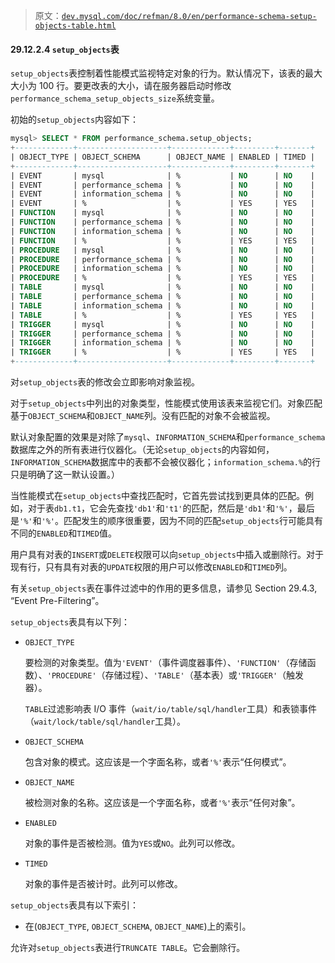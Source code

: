 > 原文：[`dev.mysql.com/doc/refman/8.0/en/performance-schema-setup-objects-table.html`](https://dev.mysql.com/doc/refman/8.0/en/performance-schema-setup-objects-table.html)

#### 29.12.2.4 `setup_objects`表

`setup_objects`表控制着性能模式监视特定对象的行为。默认情况下，该表的最大大小为 100 行。要更改表的大小，请在服务器启动时修改`performance_schema_setup_objects_size`系统变量。

初始的`setup_objects`内容如下：

```sql
mysql> SELECT * FROM performance_schema.setup_objects;
+-------------+--------------------+-------------+---------+-------+
| OBJECT_TYPE | OBJECT_SCHEMA      | OBJECT_NAME | ENABLED | TIMED |
+-------------+--------------------+-------------+---------+-------+
| EVENT       | mysql              | %           | NO      | NO    |
| EVENT       | performance_schema | %           | NO      | NO    |
| EVENT       | information_schema | %           | NO      | NO    |
| EVENT       | %                  | %           | YES     | YES   |
| FUNCTION    | mysql              | %           | NO      | NO    |
| FUNCTION    | performance_schema | %           | NO      | NO    |
| FUNCTION    | information_schema | %           | NO      | NO    |
| FUNCTION    | %                  | %           | YES     | YES   |
| PROCEDURE   | mysql              | %           | NO      | NO    |
| PROCEDURE   | performance_schema | %           | NO      | NO    |
| PROCEDURE   | information_schema | %           | NO      | NO    |
| PROCEDURE   | %                  | %           | YES     | YES   |
| TABLE       | mysql              | %           | NO      | NO    |
| TABLE       | performance_schema | %           | NO      | NO    |
| TABLE       | information_schema | %           | NO      | NO    |
| TABLE       | %                  | %           | YES     | YES   |
| TRIGGER     | mysql              | %           | NO      | NO    |
| TRIGGER     | performance_schema | %           | NO      | NO    |
| TRIGGER     | information_schema | %           | NO      | NO    |
| TRIGGER     | %                  | %           | YES     | YES   |
+-------------+--------------------+-------------+---------+-------+
```

对`setup_objects`表的修改会立即影响对象监视。

对于`setup_objects`中列出的对象类型，性能模式使用该表来监视它们。对象匹配基于`OBJECT_SCHEMA`和`OBJECT_NAME`列。没有匹配的对象不会被监视。

默认对象配置的效果是对除了`mysql`、`INFORMATION_SCHEMA`和`performance_schema`数据库之外的所有表进行仪器化。（无论`setup_objects`的内容如何，`INFORMATION_SCHEMA`数据库中的表都不会被仪器化；`information_schema.%`的行只是明确了这一默认设置。）

当性能模式在`setup_objects`中查找匹配时，它首先尝试找到更具体的匹配。例如，对于表`db1.t1`，它会先查找`'db1'`和`'t1'`的匹配，然后是`'db1'`和`'%'`，最后是`'%'`和`'%'`。匹配发生的顺序很重要，因为不同的匹配`setup_objects`行可能具有不同的`ENABLED`和`TIMED`值。

用户具有对表的`INSERT`或`DELETE`权限可以向`setup_objects`中插入或删除行。对于现有行，只有具有对表的`UPDATE`权限的用户可以修改`ENABLED`和`TIMED`列。

有关`setup_objects`表在事件过滤中的作用的更多信息，请参见 Section 29.4.3, “Event Pre-Filtering”。

`setup_objects`表具有以下列：

+   `OBJECT_TYPE`

    要检测的对象类型。值为`'EVENT'`（事件调度器事件）、`'FUNCTION'`（存储函数）、`'PROCEDURE'`（存储过程）、`'TABLE'`（基本表）或`'TRIGGER'`（触发器）。

    `TABLE`过滤影响表 I/O 事件（`wait/io/table/sql/handler`工具）和表锁事件（`wait/lock/table/sql/handler`工具）。

+   `OBJECT_SCHEMA`

    包含对象的模式。这应该是一个字面名称，或者`'%'`表示“任何模式”。

+   `OBJECT_NAME`

    被检测对象的名称。这应该是一个字面名称，或者`'%'`表示“任何对象”。

+   `ENABLED`

    对象的事件是否被检测。值为`YES`或`NO`。此列可以修改。

+   `TIMED`

    对象的事件是否被计时。此列可以修改。

`setup_objects`表具有以下索引：

+   在(`OBJECT_TYPE`, `OBJECT_SCHEMA`, `OBJECT_NAME`)上的索引。

允许对`setup_objects`表进行`TRUNCATE TABLE`。它会删除行。
